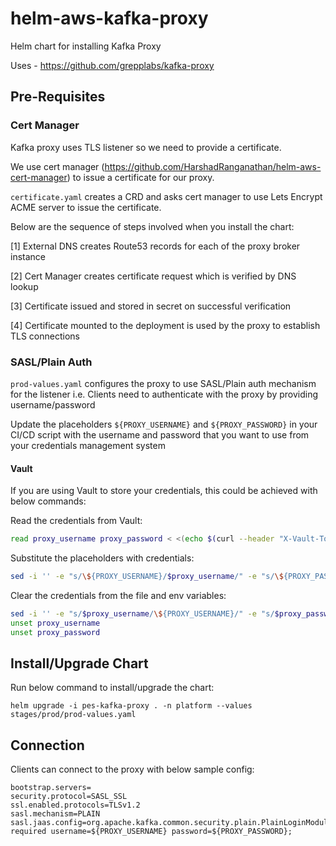 # helm-aws-kafka-proxy
Helm chart for installing Kafka Proxy

Uses - https://github.com/grepplabs/kafka-proxy

## Pre-Requisites

### Cert Manager

Kafka proxy uses TLS listener so we need to provide a certificate.

We use cert manager (https://github.com/HarshadRanganathan/helm-aws-cert-manager) to issue a certificate for our proxy.

`certificate.yaml` creates a CRD and asks cert manager to use Lets Encrypt ACME server to issue the certificate.

Below are the sequence of steps involved when you install the chart:

[1] External DNS creates Route53 records for each of the proxy broker instance

[2] Cert Manager creates certificate request which is verified by DNS lookup

[3] Certificate issued and stored in secret on successful verification

[4] Certificate mounted to the deployment is used by the proxy to establish TLS connections

### SASL/Plain Auth

`prod-values.yaml` configures the proxy to use SASL/Plain auth mechanism for the listener i.e. Clients need to authenticate with the proxy by providing username/password

Update the placeholders `${PROXY_USERNAME}` and `${PROXY_PASSWORD}` in your CI/CD script with the username and password that you want to use from your credentials management system

#### Vault

If you are using Vault to store your credentials, this could be achieved with below commands:

Read the credentials from Vault:

```bash
read proxy_username proxy_password < <(echo $(curl --header "X-Vault-Token:<token>" --header "X-Vault-Namespace:<namespace>" https://<vault_url>/<path> | jq -r '.data.data.username,.data.data.password' ))
```

Substitute the placeholders with credentials:

```bash
sed -i '' -e "s/\${PROXY_USERNAME}/$proxy_username/" -e "s/\${PROXY_PASSWORD}/$proxy_password/" stages/prod/prod-values.yaml
```

Clear the credentials from the file and env variables:

```bash
sed -i '' -e "s/$proxy_username/\${PROXY_USERNAME}/" -e "s/$proxy_password/\${PROXY_PASSWORD}/" stages/prod/prod-values.yaml
unset proxy_username
unset proxy_password
```

## Install/Upgrade Chart

Run below command to install/upgrade the chart:

```
helm upgrade -i pes-kafka-proxy . -n platform --values stages/prod/prod-values.yaml
```

## Connection

Clients can connect to the proxy with below sample config:

```
bootstrap.servers=
security.protocol=SASL_SSL
ssl.enabled.protocols=TLSv1.2
sasl.mechanism=PLAIN
sasl.jaas.config=org.apache.kafka.common.security.plain.PlainLoginModule required username=${PROXY_USERNAME} password=${PROXY_PASSWORD};
```
